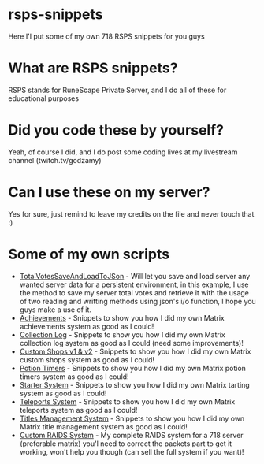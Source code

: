 # rsps-snippets
Here I'l put some of my own 718 RSPS snippets for you guys

# What are RSPS snippets?
RSPS stands for RuneScape Private Server, and I do all of these for educational purposes

# Did you code these by yourself?
Yeah, of course I did, and I do post some coding lives at my livestream channel (twitch.tv/godzamy)

# Can I use these on my server?
Yes for sure, just remind to leave my credits on the file and never touch that :)

# Some of my own scripts
* [TotalVotesSaveAndLoadToJSon](TotalVotesSaveAndLoadToJSon.java) - Will let you save and load server any wanted server data for a persistent environment, in this example, I use the method to save my server total votes and retrieve it with the usage of two reading and writting methods using json's i/o function, I hope you guys make a use of it.  
* [Achievements](https://github.com/wyvern800/RSPS-Snippets/tree/master/achievements) - Snippets to show you how I did my own Matrix achievements system as good as I could!
* [Collection Log](https://github.com/wyvern800/RSPS-Snippets/tree/master/collectionlog) - Snippets to show you how I did my own Matrix collection log system as good as I could (need some improvements)!
* [Custom Shops v1 & v2](https://github.com/wyvern800/RSPS-Snippets/tree/master/customshops) - Snippets to show you how I did my own Matrix custom shops system as good as I could!
* [Potion Timers](https://github.com/wyvern800/RSPS-Snippets/tree/master/potiontimers) - Snippets to show you how I did my own Matrix potion timers system as good as I could!
* [Starter System](https://github.com/wyvern800/RSPS-Snippets/tree/master/starterinterface) - Snippets to show you how I did my own Matrix tarting system as good as I could!
* [Teleports System](https://github.com/wyvern800/RSPS-Snippets/tree/master/teleportsinterface) - Snippets to show you how I did my own Matrix teleports system as good as I could!
* [Titles Management System](https://github.com/wyvern800/RSPS-Snippets/tree/master/titles) - Snippets to show you how I did my own Matrix title management system as good as I could!
* [Custom RAIDS System](https://github.com/wyvern800/RSPS-Snippets/tree/master/raids) - My complete RAIDS system for a 718 server (preferable matrix) you'l need to correct the packets part to get it working, won't help you though (can sell the full system if you want)!